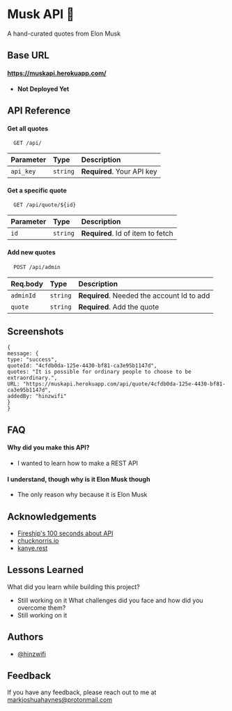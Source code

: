 # Musk API 🚀

A hand-curated quotes from Elon Musk

## Base URL

#### https://muskapi.herokuapp.com/

- **Not Deployed Yet**

## API Reference

#### Get all quotes

```
  GET /api/
```

| Parameter | Type     | Description                |
| :-------- | :------- | :------------------------- |
| `api_key` | `string` | **Required**. Your API key |

#### Get a specific quote

```
  GET /api/quote/${id}
```

| Parameter | Type     | Description                       |
| :-------- | :------- | :-------------------------------- |
| `id`      | `string` | **Required**. Id of item to fetch |

#### Add new quotes

```
  POST /api/admin
```

| Req.body  | Type     | Description                                |
| :-------- | :------- | :----------------------------------------- |
| `adminId` | `string` | **Required**. Needed the account Id to add |
| `quote`   | `string` | **Required**. Add the quote                |

## Screenshots

<!-- ![App Screenshot](https://via.placeholder.com/468x300?text=App+Screenshot+Here) -->

```
{
message: {
type: "success",
quoteId: "4cfdb0da-125e-4430-bf81-ca3e95b1147d",
quotes: "It is possible for ordinary people to choose to be extraordinary.",
URL: "https://muskapi.herokuapp.com/api/quote/4cfdb0da-125e-4430-bf81-ca3e95b1147d",
addedBy: "hinzwifi"
}
}
```

## FAQ

#### Why did you make this API?

- I wanted to learn how to make a REST API

#### I understand, though why is it Elon Musk though

- The only reason why because it is Elon Musk

## Acknowledgements

- [Fireship's 100 seconds about API ](https://www.youtube.com/watch?v=-MTSQjw5DrM)
- [chucknorris.io](https://api.chucknorris.io/)
- [kanye.rest](https://kanye.rest/)

## Lessons Learned

What did you learn while building this project?

- Still working on it
  What challenges did you face and how did you overcome them?
- Still working on it

## Authors

- [@hinzwifi](https://www.github.com/hinzwifi)

## Feedback

If you have any feedback, please reach out to me at markjoshuahaynes@protonmail.com
